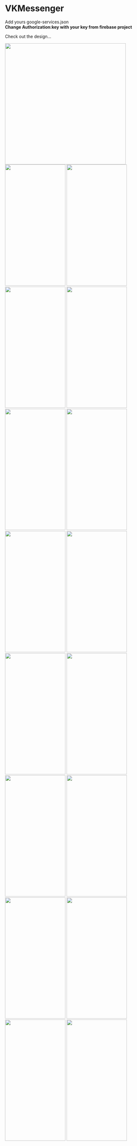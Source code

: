# VKMessenger #

Add yours google-services.json
<br><b> Change Authorization:key with your key from firebase project</b>



Check out the design...

<img src="https://res.cloudinary.com/chemthan2202/image/upload/v1609489978/small_Screen_Shot_2021_01_01_at_2_21_39_PM_58f4a4901c.png?162981" height="400"/>   
<img src="https://res.cloudinary.com/chemthan2202/image/upload/v1609489978/small_Screen_Shot_2021_01_01_at_2_21_54_PM_a255f53c13.png?162980" width="200" height="400"/>   
<img src="https://res.cloudinary.com/chemthan2202/image/upload/v1609489977/small_Screen_Shot_2021_01_01_at_2_22_05_PM_ecd34f3d92.png?162982" width="200" height="400"/>    
<img src="https://res.cloudinary.com/chemthan2202/image/upload/v1609489976/small_Screen_Shot_2021_01_01_at_2_24_33_PM_81d19df20d.png?162983" width="200" height="400"/>  
<img src="https://res.cloudinary.com/chemthan2202/image/upload/v1609489975/small_Screen_Shot_2021_01_01_at_2_24_21_PM_9e8f19b840.png?162984" width="200" height="400"/>  
<img src="https://res.cloudinary.com/chemthan2202/image/upload/v1609489975/small_Screen_Shot_2021_01_01_at_2_25_18_PM_70d1198d95.png?162983" width="200" height="400"/>  
<img src="https://res.cloudinary.com/chemthan2202/image/upload/v1609489975/small_Screen_Shot_2021_01_01_at_2_26_09_PM_d37b3581d0.png?162986" width="200" height="400"/>  
<img src="https://res.cloudinary.com/chemthan2202/image/upload/v1609489975/small_Screen_Shot_2021_01_01_at_2_25_33_PM_7e11724037.png?162985" width="200" height="400"/>  
<img src="https://res.cloudinary.com/chemthan2202/image/upload/v1609489975/small_Screen_Shot_2021_01_01_at_2_24_57_PM_e2d8cdf9a3.png?162984" width="200" height="400"/>  
<img src="https://res.cloudinary.com/chemthan2202/image/upload/v1609489977/small_Screen_Shot_2021_01_01_at_2_23_31_PM_4948eb1625.png?162981" width="200" height="400"/>  
<img src="https://res.cloudinary.com/chemthan2202/image/upload/v1609489972/small_Screen_Shot_2021_01_01_at_3_24_49_PM_09c2904c49.png?167826" width="200" height="400"/>  
<img src="https://res.cloudinary.com/chemthan2202/image/upload/v1609489972/small_Screen_Shot_2021_01_01_at_2_26_37_PM_b0b69cbd3c.png?167825.00000000003" width="200" height="400"/>  
<img src="https://res.cloudinary.com/chemthan2202/image/upload/v1609489973/small_Screen_Shot_2021_01_01_at_3_25_50_PM_6c6e35caa8.png?167825.00000000003" width="200" height="400"/>  
<img src="https://res.cloudinary.com/chemthan2202/image/upload/v1609489973/small_Screen_Shot_2021_01_01_at_3_26_10_PM_38abc70ae5.png?167823" width="200" height="400"/>  
<img src="https://res.cloudinary.com/chemthan2202/image/upload/v1609489973/small_Screen_Shot_2021_01_01_at_3_26_10_PM_38abc70ae5.png?167823" width="200" height="400"/>  
<img src="https://res.cloudinary.com/chemthan2202/image/upload/v1609489973/small_Screen_Shot_2021_01_01_at_3_26_10_PM_38abc70ae5.png?167823" width="200" height="400"/>  
<img src="https://res.cloudinary.com/chemthan2202/image/upload/v1609489972/small_Screen_Shot_2021_01_01_at_3_26_56_PM_7f0bc6a51b.png?167826" width="200" height="400"/>  
